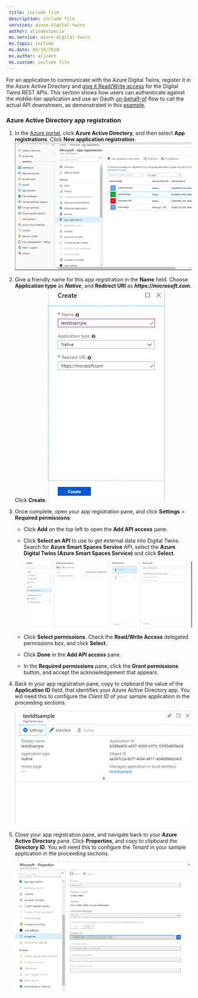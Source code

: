 ```yaml
---
 title: include file
 description: include file
 services: azure-digital-twins
 author: alinamstanciu
 ms.service: azure-digital-twins
 ms.topic: include
 ms.date: 09/19/2018
 ms.author: alinast
 ms.custom: include file
---
```


For an application to communicate with the Azure Digital Twins, register it in the Azure Active Directory and [give it Read/Write access](https://docs.microsoft.com/azure/active-directory/develop/v1-permissions-and-consent) for the Digital Twins REST APIs. This section shows how users can authenticate against the middle-tier application and use an Oauth [on-behalf-of](https://docs.microsoft.com/azure/active-directory/develop/active-directory-v2-protocols-oauth-on-behalf-of) flow to call the actual API downstream, as demonstrated in this [example](https://azure.microsoft.com/resources/samples/active-directory-dotnet-webapi-onbehalfof/).

### Azure Active Directory app registration

1. In the [Azure portal](https://portal.azure.com), click **Azure Active Directory**, and then select **App registrations**. Click **New application registration**.
    ![Azure Active Directory app registration new](./media/digital-twins-permissions/aad-app-reg-start.png)

1. Give a friendly name for this app registration in the **Name** field. Choose **Application type** as **_Native_**, and **Redirect URI** as **_https://microsoft.com_**. Click **Create**.
    ![Azure Active Directory app registration create](./media/digital-twins-permissions/aad-app-reg-create.png)

1. Once complete, open your app registration pane, and click **Settings** > **Required permissions**:
    - Click **Add** on the top left to open the **Add API access** pane.
    - Click **Select an API** to use to get external data into Digital Twins. Search for **Azure Smart Spaces Service** API, select the **Azure Digital Twins (Azure Smart Spaces Service)** and click **Select**.

        ![Azure Active Directory app registration add api](./media/digital-twins-permissions/aad-app-reg-service.png)

    - Click **Select permissions**. Check the **Read/Write Access** delegated permissions box, and click **Select**.
    - Click **Done** in the **Add API access** pane.
    - In the **Required permissions** pane, click the **Grant permissions** button, and accept the acknowledgement that appears.
 
1. Back in your app registration pane, copy to clipboard the value of the **Application ID** field, that identifies your Azure Active Directory app. You will need this to configure the *Client ID* of your sample application in the proceeding sections.

    ![Azure Active Directory app registration grant permissions](./media/digital-twins-permissions/aad-app-reg-appid.png)

1. Close your app registration pane, and navigate back to your **Azure Active Directory** pane. Click **Properties**, and copy to clipboard the **Directory ID**. You will need this to configure the *Tenant* in your sample application in the proceeding sections.

    ![Azure Active Directory app registration sixth step](./media/digital-twins-permissions/aad-app-reg-tenant.png)
